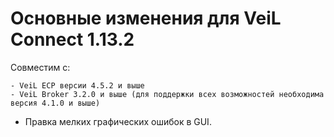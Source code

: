 # Основные изменения для VeiL Connect 1.13.2

Совместим с:

    - VeiL ECP версии 4.5.2 и выше
    - VeiL Broker 3.2.0 и выше (для поддержки всех возможностей необходима версия 4.1.0 и выше)
    
- Правка мелких графических ошибок в GUI.
